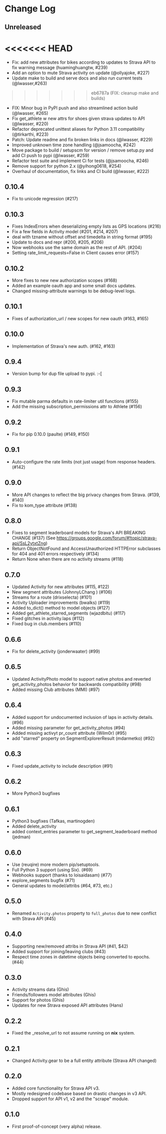 # Change Log

## Unreleased
<<<<<<< HEAD
=======
* Fix: add new attributes for bikes according to updates to Strava API to fix warning message (huaminghuangtw, #239)
* Add an option to mute Strava activity on update (@ollyajoke, #227)
* Update make to build and serve docs and also run current tests (@lwasser,#263)
>>>>>>> eb6787a (FIX: cleanup make and builds)
* FIX: Minor bug in PyPI push and also streamlined action build (@lwasser, #265)
* Fix get_athlete w new attrs for shoes given strava updates to API (@lwasser, #220)
* Refactor deprecated unittest aliases for Python 3.11 compatibility (@tirkarthi, #223)
* Patch: Update readme and fix broken links in docs (@lwasser, #229)
* Improved unknown time zone handling (@jsamoocha, #242)
* Move package to build / setupscm for version / remove setup.py and add CI push to pypi (@lwasser, #259)
* Refactor test suite and implement Ci for tests (@jsamoocha, #246)
* Remove support for python 2.x (@yihong0618, #254)
* Overhaul of documentation, fix links and CI build (@lwasser, #222)

## 0.10.4
* Fix to unicode regression (#217)

0.10.3
------
* Fixes IndexErrors when deserializing empty lists as GPS locations (#216)
* Fix a few fields in Activity model (#201, #214, #207)
* deal with tzname without offset and timedelta in string format (#195)
* Update to docs and repr (#200, #205, #206)
* Now webhooks use the same domain as the rest of API. (#204)
* Setting rate_limit_requests=False in Client causes error (#157)

0.10.2
------
* More fixes to new new authorization scopes (#168)
* Added an example oauth app and some small docs updates.
* Changed missing-attribute warnings to be debug-level logs.

0.10.1
------
* Fixes of authorization_url / new scopes for new oauth (#163, #165)

0.10.0
------
* Implementation of Strava's new auth.  (#162, #163)

0.9.4
-----
* Version bump for dup file upload to pypi. :-[

0.9.3
-----
* Fix mutable parma defaults in rate-limiter util functions (#155)
* Add the missing subscription_permissions attr to Athlete (#156)

0.9.2
-----
* Fix for pip 0.10.0 (paulte) (#149, #150)

0.9.1
-----
* Auto-configure the rate limits (not just usage) from response headers. (#142)

0.9.0
-----
* More API changes to reflect the big privacy changes from Strava. (#139, #140)
* Fix to kom_type attribute (#138)

0.8.0
-----
* Fixes to segment leaderboard models for Strava's API BREAKING CHANGE (#137)
  (See https://groups.google.com/forum/#!topic/strava-api/SsL2ytxtZng)
* Return ObjectNotFound and AccessUnauthorized HTTPError subclasses for 404 and 401
  errors respectively (#134)
* Return None when there are no activity streams (#118)

0.7.0
-----
* Updated Activity for new attributes (#115, #122)
* New segment attributes (JohnnyLChang ) (#106)
* Streams for a route (drixselecta) (#101)
* Activity Uploader improvements (bwalks) (#119)
* Added to_dict() method to model objects (#127)
* Added get_athlete_starred_segments (wjazdbitu) (#117)
* Fixed glitches in activity.laps (#112)
* Fixed bug in club.members (#110)

0.6.6
-----
* Fix for delete_activity (jonderwaater) (#99)

0.6.5
-----
* Updated ActivityPhoto model to support native photos and reverted get_activity_photos behavior for backwards
  compatibility (#98)
* Added missing Club attributes (MMI) (#97)

0.6.4
-----
* Added support for undocumented inclusion of laps in activity details. (#96)
* Added missing parameter for get_activity_photos (#94)
* Added missing activyt pr_count attribute (Wilm0r) (#95)
* add "starred" property on SegmentExplorerResult (mdarmetko) (#92)

0.6.3
-----
* Fixed update_activity to include description (#91)

0.6.2
-----
* More Python3 bugfixes

0.6.1
-----
* Python3 bugfixes (Tafkas, martinogden)
* Added delete_activity
* added context_entries parameter to get_segment_leaderboard method (jedman)

0.6.0
-----
* Use (reuqire) more modern pip/setuptools.
* Full Python 3 support (using Six). (#69)
* Webhooks support (thanks to loisaidasam) (#77)
* explore_segments bugfix (#71)
* General updates to model/attribs (#64, #73, etc.)

0.5.0
-----
* Renamed `Activity.photos` property to `full_photos` due to new conflict with Strava API (#45)

0.4.0
-----
* Supporting new/removed attribs in Strava API (#41, $42)
* Added support for joining/leaving clubs (#43)
* Respect time zones in datetime objects being converted to epochs. (#44)

0.3.0
-----
* Activity streams data (Ghis)
* Friends/followers model attributes (Ghis)
* Support for photos (Ghis)
* Updates for new Strava exposed API attributes (Hans)

0.2.2
-----
* Fixed the _resolve_url to not assume running on **nix** system.

0.2.1
-----
* Changed Activity.gear to be a full entity attribute (Strava API changed)

0.2.0
-----
* Added core functionality for Strava API v3.
* Mostly redesigned codebase based on drastic changes in v3 API.
* Dropped support for API v1, v2 and the "scrape" module.

0.1.0
-----
* First proof-of-concept (very alpha) release.
